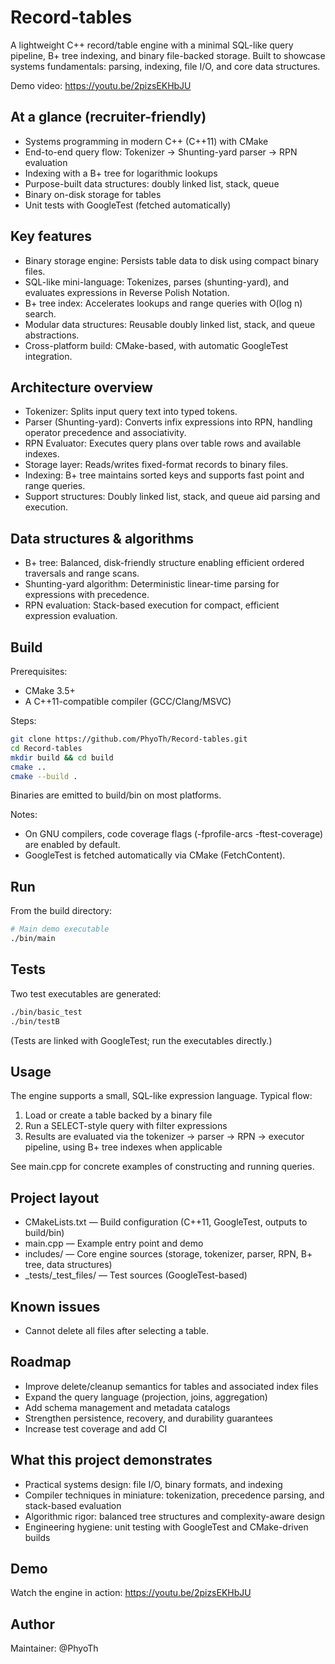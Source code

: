 # Record-tables
A lightweight C++ record/table engine with a minimal SQL-like query pipeline, B+ tree indexing, and binary file-backed storage. Built to showcase systems fundamentals: parsing, indexing, file I/O, and core data structures.

Demo video: https://youtu.be/2pizsEKHbJU

## At a glance (recruiter-friendly)
- Systems programming in modern C++ (C++11) with CMake
- End-to-end query flow: Tokenizer → Shunting-yard parser → RPN evaluation
- Indexing with a B+ tree for logarithmic lookups
- Purpose-built data structures: doubly linked list, stack, queue
- Binary on-disk storage for tables
- Unit tests with GoogleTest (fetched automatically)

## Key features
- Binary storage engine: Persists table data to disk using compact binary files.
- SQL-like mini-language: Tokenizes, parses (shunting-yard), and evaluates expressions in Reverse Polish Notation.
- B+ tree index: Accelerates lookups and range queries with O(log n) search.
- Modular data structures: Reusable doubly linked list, stack, and queue abstractions.
- Cross-platform build: CMake-based, with automatic GoogleTest integration.

## Architecture overview
- Tokenizer: Splits input query text into typed tokens.
- Parser (Shunting-yard): Converts infix expressions into RPN, handling operator precedence and associativity.
- RPN Evaluator: Executes query plans over table rows and available indexes.
- Storage layer: Reads/writes fixed-format records to binary files.
- Indexing: B+ tree maintains sorted keys and supports fast point and range queries.
- Support structures: Doubly linked list, stack, and queue aid parsing and execution.

## Data structures & algorithms
- B+ tree: Balanced, disk-friendly structure enabling efficient ordered traversals and range scans.
- Shunting-yard algorithm: Deterministic linear-time parsing for expressions with precedence.
- RPN evaluation: Stack-based execution for compact, efficient expression evaluation.

## Build
Prerequisites:
- CMake 3.5+
- A C++11-compatible compiler (GCC/Clang/MSVC)

Steps:
```bash
git clone https://github.com/PhyoTh/Record-tables.git
cd Record-tables
mkdir build && cd build
cmake ..
cmake --build .
```

Binaries are emitted to build/bin on most platforms.

Notes:
- On GNU compilers, code coverage flags (-fprofile-arcs -ftest-coverage) are enabled by default.
- GoogleTest is fetched automatically via CMake (FetchContent).

## Run
From the build directory:
```bash
# Main demo executable
./bin/main
```

## Tests
Two test executables are generated:
```bash
./bin/basic_test
./bin/testB
```
(Tests are linked with GoogleTest; run the executables directly.)

## Usage
The engine supports a small, SQL-like expression language. Typical flow:
1) Load or create a table backed by a binary file
2) Run a SELECT-style query with filter expressions
3) Results are evaluated via the tokenizer → parser → RPN → executor pipeline, using B+ tree indexes when applicable

See main.cpp for concrete examples of constructing and running queries.

## Project layout
- CMakeLists.txt — Build configuration (C++11, GoogleTest, outputs to build/bin)
- main.cpp — Example entry point and demo
- includes/ — Core engine sources (storage, tokenizer, parser, RPN, B+ tree, data structures)
- _tests/_test_files/ — Test sources (GoogleTest-based)

## Known issues
- Cannot delete all files after selecting a table.

## Roadmap
- Improve delete/cleanup semantics for tables and associated index files
- Expand the query language (projection, joins, aggregation)
- Add schema management and metadata catalogs
- Strengthen persistence, recovery, and durability guarantees
- Increase test coverage and add CI

## What this project demonstrates
- Practical systems design: file I/O, binary formats, and indexing
- Compiler techniques in miniature: tokenization, precedence parsing, and stack-based evaluation
- Algorithmic rigor: balanced tree structures and complexity-aware design
- Engineering hygiene: unit testing with GoogleTest and CMake-driven builds

## Demo
Watch the engine in action: https://youtu.be/2pizsEKHbJU

## Author
Maintainer: @PhyoTh
